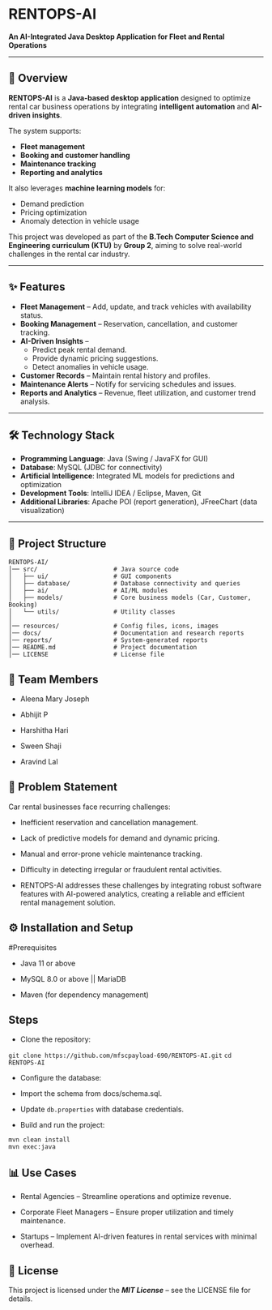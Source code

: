 # RENTOPS-AI  
**An AI-Integrated Java Desktop Application for Fleet and Rental Operations**  

---

## 📖 Overview  
**RENTOPS-AI** is a **Java-based desktop application** designed to optimize rental car business operations by integrating **intelligent automation** and **AI-driven insights**.  

The system supports:  
- **Fleet management**  
- **Booking and customer handling**  
- **Maintenance tracking**  
- **Reporting and analytics**  

It also leverages **machine learning models** for:  
- Demand prediction  
- Pricing optimization  
- Anomaly detection in vehicle usage  

This project was developed as part of the **B.Tech Computer Science and Engineering curriculum (KTU)** by **Group 2**, aiming to solve real-world challenges in the rental car industry.  

---

## ✨ Features  
- **Fleet Management** – Add, update, and track vehicles with availability status.  
- **Booking Management** – Reservation, cancellation, and customer tracking.  
- **AI-Driven Insights** –  
  - Predict peak rental demand.  
  - Provide dynamic pricing suggestions.  
  - Detect anomalies in vehicle usage.  
- **Customer Records** – Maintain rental history and profiles.  
- **Maintenance Alerts** – Notify for servicing schedules and issues.  
- **Reports and Analytics** – Revenue, fleet utilization, and customer trend analysis.  

---

## 🛠 Technology Stack  
- **Programming Language**: Java (Swing / JavaFX for GUI)  
- **Database**: MySQL (JDBC for connectivity)  
- **Artificial Intelligence**: Integrated ML models for predictions and optimization  
- **Development Tools**: IntelliJ IDEA / Eclipse, Maven, Git  
- **Additional Libraries**: Apache POI (report generation), JFreeChart (data visualization)  

---

## 📂 Project Structure  
```
RENTOPS-AI/
│── src/                     # Java source code
│   ├── ui/                  # GUI components
│   ├── database/            # Database connectivity and queries
│   ├── ai/                  # AI/ML modules
│   ├── models/              # Core business models (Car, Customer, Booking)
│   └── utils/               # Utility classes
│
│── resources/               # Config files, icons, images
│── docs/                    # Documentation and research reports
│── reports/                 # System-generated reports
│── README.md                # Project documentation
│── LICENSE                  # License file
```

## 👥 Team Members

- Aleena Mary Joseph

- Abhijit P

- Harshitha Hari

- Sween Shaji

- Aravind Lal

## 🎯 Problem Statement

Car rental businesses face recurring challenges:

- Inefficient reservation and cancellation management.

- Lack of predictive models for demand and dynamic pricing.

- Manual and error-prone vehicle maintenance tracking.

- Difficulty in detecting irregular or fraudulent rental activities.

- RENTOPS-AI addresses these challenges by integrating robust software features with AI-powered analytics, creating a reliable and efficient rental management solution.

## ⚙️ Installation and Setup

#Prerequisites

- Java 11 or above

- MySQL 8.0 or above || MariaDB

- Maven (for dependency management)

## Steps

- Clone the repository:

`git clone https://github.com/mfscpayload-690/RENTOPS-AI.git`
`cd RENTOPS-AI`


- Configure the database:

- Import the schema from docs/schema.sql.

- Update `db.properties` with database credentials.

- Build and run the project:
```
mvn clean install
mvn exec:java
```

## 📊 Use Cases

- Rental Agencies – Streamline operations and optimize revenue.

- Corporate Fleet Managers – Ensure proper utilization and timely maintenance.

- Startups – Implement AI-driven features in rental services with minimal overhead.

## 📜 License

This project is licensed under the _**MIT License**_ – see the LICENSE file for details.

